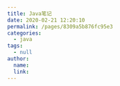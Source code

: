 ```yaml
---
title: Java笔记
date: 2020-02-21 12:20:10
permalink: /pages/8309a5b876fc95e3
categories: 
  - java
tags: 
  - null
author: 
  name: 
  link: 
---
```


